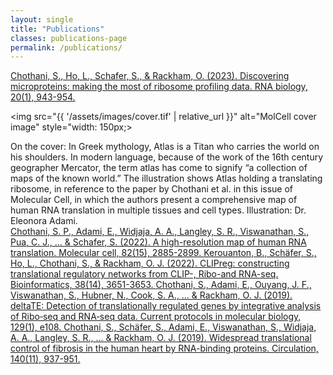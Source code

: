 ```yaml
---
layout: single
title: "Publications"
classes: publications-page
permalink: /publications/
---
```


<a href="https://www.tandfonline.com/doi/full/10.1080/15476286.2023.2279845" class="text-link">
  Chothani, S., Ho, L., Schafer, S., & Rackham, O. (2023). Discovering microproteins: making the most of ribosome profiling data. RNA biology, 20(1), 943-954.
</a>

<img src="{{ '/assets/images/cover.tif' | relative_url }}" alt="MolCell cover image" style="width: 150px;>
<div class="hover-text">
         On the cover: In Greek mythology, Atlas is a Titan who carries the world on his shoulders. In modern language, because of the work of the 16th century geographer Mercator, the term atlas has come to signify “a collection of maps of the known world.” The illustration shows Atlas holding a translating ribosome, in reference to the paper by Chothani et al. in this issue of Molecular Cell, in which the authors present a comprehensive map of human RNA translation in multiple tissues and cell types. Illustration: Dr. Eleonora Adami.
</div>
<a href="https://www.cell.com/molecular-cell/fulltext/S1097-2765(22)00606-2?uuid=uuid%3Ad64a17c6-406a-4124-96ed-d6ebc23c1cee" class="text-link">
  Chothani, S. P., Adami, E., Widjaja, A. A., Langley, S. R., Viswanathan, S., Pua, C. J., ... & Schafer, S. (2022). A high-resolution map of human RNA translation. Molecular cell, 82(15), 2885-2899.
</a>


<a href="https://academic.oup.com/bioinformatics/article/38/14/3651/6598794" class="text-link">
  Kerouanton, B., Schäfer, S., Ho, L., Chothani, S., & Rackham, O. J. (2022). CLIPreg: constructing translational regulatory networks from CLIP-, Ribo-and RNA-seq. Bioinformatics, 38(14), 3651-3653.
</a>


<a href="https://currentprotocols.onlinelibrary.wiley.com/doi/full/10.1002/cpmb.108" class="text-link">
  Chothani, S., Adami, E., Ouyang, J. F., Viswanathan, S., Hubner, N., Cook, S. A., ... & Rackham, O. J. (2019). deltaTE: Detection of translationally regulated genes by integrative analysis of Ribo‐seq and RNA‐seq data. Current protocols in molecular biology, 129(1), e108.
</a>

<a href="https://www.ahajournals.org/doi/full/10.1161/CIRCULATIONAHA.119.039596" class="text-link">
  Chothani, S., Schäfer, S., Adami, E., Viswanathan, S., Widjaja, A. A., Langley, S. R., ... & Rackham, O. J. (2019). Widespread translational control of fibrosis in the human heart by RNA-binding proteins. Circulation, 140(11), 937-951.
</a>


